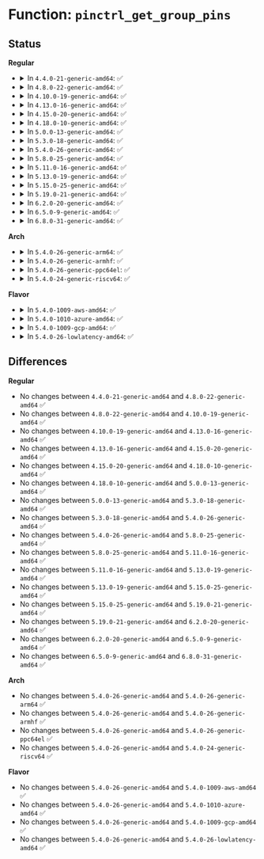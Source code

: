 # Function: <code>pinctrl_get_group_pins</code>

## Status
<b>Regular</b>
<ul>
<li>
<details>
<summary>In <code>4.4.0-21-generic-amd64</code>: ✅</summary>

```c
int pinctrl_get_group_pins(struct pinctrl_dev * pctldev, const char * pin_group, const unsigned int * * pins, unsigned int * num_pins)
```

```json
{
  "name": "pinctrl_get_group_pins",
  "collision_type": "Unique Global",
  "inline_type": "No",
  "funcs": [
    {
      "addr": 18446744071583166720,
      "name": "pinctrl_get_group_pins",
      "external": true,
      "loc": "drivers/pinctrl/core.c:467",
      "file": "drivers/pinctrl/core.c",
      "inline": "seen, unknown",
      "caller_inline": [],
      "caller_func": [
        "drivers/gpio/gpiolib.c:gpiochip_add_pingroup_range"
      ]
    }
  ],
  "symbols": [
    {
      "addr": 18446744071583166720,
      "name": "pinctrl_get_group_pins",
      "section": ".text",
      "bind": "STB_GLOBAL",
      "size": 80
    }
  ]
}
```
</details>
</li>
<li>
<details>
<summary>In <code>4.8.0-22-generic-amd64</code>: ✅</summary>

```c
int pinctrl_get_group_pins(struct pinctrl_dev * pctldev, const char * pin_group, const unsigned int * * pins, unsigned int * num_pins)
```

```json
{
  "name": "pinctrl_get_group_pins",
  "collision_type": "Unique Global",
  "inline_type": "No",
  "funcs": [
    {
      "addr": 18446744071583463600,
      "name": "pinctrl_get_group_pins",
      "external": true,
      "loc": "drivers/pinctrl/core.c:469",
      "file": "drivers/pinctrl/core.c",
      "inline": "seen, unknown",
      "caller_inline": [],
      "caller_func": [
        "drivers/gpio/gpiolib.c:gpiochip_add_pingroup_range"
      ]
    }
  ],
  "symbols": [
    {
      "addr": 18446744071583463600,
      "name": "pinctrl_get_group_pins",
      "section": ".text",
      "bind": "STB_GLOBAL",
      "size": 80
    }
  ]
}
```
</details>
</li>
<li>
<details>
<summary>In <code>4.10.0-19-generic-amd64</code>: ✅</summary>

```c
int pinctrl_get_group_pins(struct pinctrl_dev * pctldev, const char * pin_group, const unsigned int * * pins, unsigned int * num_pins)
```

```json
{
  "name": "pinctrl_get_group_pins",
  "collision_type": "Unique Global",
  "inline_type": "No",
  "funcs": [
    {
      "addr": 18446744071583591312,
      "name": "pinctrl_get_group_pins",
      "external": true,
      "loc": "drivers/pinctrl/core.c:469",
      "file": "drivers/pinctrl/core.c",
      "inline": "seen, unknown",
      "caller_inline": [],
      "caller_func": [
        "drivers/gpio/gpiolib.c:gpiochip_add_pingroup_range"
      ]
    }
  ],
  "symbols": [
    {
      "addr": 18446744071583591312,
      "name": "pinctrl_get_group_pins",
      "section": ".text",
      "bind": "STB_GLOBAL",
      "size": 80
    }
  ]
}
```
</details>
</li>
<li>
<details>
<summary>In <code>4.13.0-16-generic-amd64</code>: ✅</summary>

```c
int pinctrl_get_group_pins(struct pinctrl_dev * pctldev, const char * pin_group, const unsigned int * * pins, unsigned int * num_pins)
```

```json
{
  "name": "pinctrl_get_group_pins",
  "collision_type": "Unique Global",
  "inline_type": "No",
  "funcs": [
    {
      "addr": 18446744071583630432,
      "name": "pinctrl_get_group_pins",
      "external": true,
      "loc": "drivers/pinctrl/core.c:467",
      "file": "drivers/pinctrl/core.c",
      "inline": "seen, unknown",
      "caller_inline": [],
      "caller_func": [
        "drivers/gpio/gpiolib.c:gpiochip_add_pingroup_range"
      ]
    }
  ],
  "symbols": [
    {
      "addr": 18446744071583630432,
      "name": "pinctrl_get_group_pins",
      "section": ".text",
      "bind": "STB_GLOBAL",
      "size": 80
    }
  ]
}
```
</details>
</li>
<li>
<details>
<summary>In <code>4.15.0-20-generic-amd64</code>: ✅</summary>

```c
int pinctrl_get_group_pins(struct pinctrl_dev * pctldev, const char * pin_group, const unsigned int * * pins, unsigned int * num_pins)
```

```json
{
  "name": "pinctrl_get_group_pins",
  "collision_type": "Unique Global",
  "inline_type": "No",
  "funcs": [
    {
      "addr": 18446744071583876656,
      "name": "pinctrl_get_group_pins",
      "external": true,
      "loc": "drivers/pinctrl/core.c:467",
      "file": "drivers/pinctrl/core.c",
      "inline": "seen, unknown",
      "caller_inline": [],
      "caller_func": [
        "drivers/gpio/gpiolib.c:gpiochip_add_pingroup_range"
      ]
    }
  ],
  "symbols": [
    {
      "addr": 18446744071583876656,
      "name": "pinctrl_get_group_pins",
      "section": ".text",
      "bind": "STB_GLOBAL",
      "size": 85
    }
  ]
}
```
</details>
</li>
<li>
<details>
<summary>In <code>4.18.0-10-generic-amd64</code>: ✅</summary>

```c
int pinctrl_get_group_pins(struct pinctrl_dev * pctldev, const char * pin_group, const unsigned int * * pins, unsigned int * num_pins)
```

```json
{
  "name": "pinctrl_get_group_pins",
  "collision_type": "Unique Global",
  "inline_type": "No",
  "funcs": [
    {
      "addr": 18446744071584077280,
      "name": "pinctrl_get_group_pins",
      "external": true,
      "loc": "drivers/pinctrl/core.c:467",
      "file": "drivers/pinctrl/core.c",
      "inline": "seen, unknown",
      "caller_inline": [],
      "caller_func": [
        "drivers/gpio/gpiolib.c:gpiochip_add_pingroup_range"
      ]
    }
  ],
  "symbols": [
    {
      "addr": 18446744071584077280,
      "name": "pinctrl_get_group_pins",
      "section": ".text",
      "bind": "STB_GLOBAL",
      "size": 85
    }
  ]
}
```
</details>
</li>
<li>
<details>
<summary>In <code>5.0.0-13-generic-amd64</code>: ✅</summary>

```c
int pinctrl_get_group_pins(struct pinctrl_dev * pctldev, const char * pin_group, const unsigned int * * pins, unsigned int * num_pins)
```

```json
{
  "name": "pinctrl_get_group_pins",
  "collision_type": "Unique Global",
  "inline_type": "No",
  "funcs": [
    {
      "addr": 18446744071584161872,
      "name": "pinctrl_get_group_pins",
      "external": true,
      "loc": "drivers/pinctrl/core.c:466",
      "file": "drivers/pinctrl/core.c",
      "inline": "seen, unknown",
      "caller_inline": [],
      "caller_func": [
        "drivers/gpio/gpiolib.c:gpiochip_add_pingroup_range"
      ]
    }
  ],
  "symbols": [
    {
      "addr": 18446744071584161872,
      "name": "pinctrl_get_group_pins",
      "section": ".text",
      "bind": "STB_GLOBAL",
      "size": 85
    }
  ]
}
```
</details>
</li>
<li>
<details>
<summary>In <code>5.3.0-18-generic-amd64</code>: ✅</summary>

```c
int pinctrl_get_group_pins(struct pinctrl_dev * pctldev, const char * pin_group, const unsigned int * * pins, unsigned int * num_pins)
```

```json
{
  "name": "pinctrl_get_group_pins",
  "collision_type": "Unique Global",
  "inline_type": "No",
  "funcs": [
    {
      "addr": 18446744071584351680,
      "name": "pinctrl_get_group_pins",
      "external": true,
      "loc": "drivers/pinctrl/core.c:442",
      "file": "drivers/pinctrl/core.c",
      "inline": "seen, unknown",
      "caller_inline": [],
      "caller_func": [
        "drivers/gpio/gpiolib.c:gpiochip_add_pingroup_range"
      ]
    }
  ],
  "symbols": [
    {
      "addr": 18446744071584351680,
      "name": "pinctrl_get_group_pins",
      "section": ".text",
      "bind": "STB_GLOBAL",
      "size": 85
    }
  ]
}
```
</details>
</li>
<li>
<details>
<summary>In <code>5.4.0-26-generic-amd64</code>: ✅</summary>

```c
int pinctrl_get_group_pins(struct pinctrl_dev * pctldev, const char * pin_group, const unsigned int * * pins, unsigned int * num_pins)
```

```json
{
  "name": "pinctrl_get_group_pins",
  "collision_type": "Unique Global",
  "inline_type": "No",
  "funcs": [
    {
      "addr": 18446744071584486544,
      "name": "pinctrl_get_group_pins",
      "external": true,
      "loc": "drivers/pinctrl/core.c:442",
      "file": "drivers/pinctrl/core.c",
      "inline": "seen, unknown",
      "caller_inline": [],
      "caller_func": [
        "drivers/gpio/gpiolib.c:gpiochip_add_pingroup_range"
      ]
    }
  ],
  "symbols": [
    {
      "addr": 18446744071584486544,
      "name": "pinctrl_get_group_pins",
      "section": ".text",
      "bind": "STB_GLOBAL",
      "size": 85
    }
  ]
}
```
</details>
</li>
<li>
<details>
<summary>In <code>5.8.0-25-generic-amd64</code>: ✅</summary>

```c
int pinctrl_get_group_pins(struct pinctrl_dev * pctldev, const char * pin_group, const unsigned int * * pins, unsigned int * num_pins)
```

```json
{
  "name": "pinctrl_get_group_pins",
  "collision_type": "Unique Global",
  "inline_type": "No",
  "funcs": [
    {
      "addr": 18446744071585151824,
      "name": "pinctrl_get_group_pins",
      "external": true,
      "loc": "drivers/pinctrl/core.c:443",
      "file": "drivers/pinctrl/core.c",
      "inline": "seen, unknown",
      "caller_inline": [],
      "caller_func": [
        "drivers/gpio/gpiolib.c:gpiochip_add_pingroup_range"
      ]
    }
  ],
  "symbols": [
    {
      "addr": 18446744071585151824,
      "name": "pinctrl_get_group_pins",
      "section": ".text",
      "bind": "STB_GLOBAL",
      "size": 85
    }
  ]
}
```
</details>
</li>
<li>
<details>
<summary>In <code>5.11.0-16-generic-amd64</code>: ✅</summary>

```c
int pinctrl_get_group_pins(struct pinctrl_dev * pctldev, const char * pin_group, const unsigned int * * pins, unsigned int * num_pins)
```

```json
{
  "name": "pinctrl_get_group_pins",
  "collision_type": "Unique Global",
  "inline_type": "No",
  "funcs": [
    {
      "addr": 18446744071585303136,
      "name": "pinctrl_get_group_pins",
      "external": true,
      "loc": "drivers/pinctrl/core.c:444",
      "file": "drivers/pinctrl/core.c",
      "inline": "seen, unknown",
      "caller_inline": [],
      "caller_func": [
        "drivers/gpio/gpiolib.c:gpiochip_add_pingroup_range"
      ]
    }
  ],
  "symbols": [
    {
      "addr": 18446744071585303136,
      "name": "pinctrl_get_group_pins",
      "section": ".text",
      "bind": "STB_GLOBAL",
      "size": 85
    }
  ]
}
```
</details>
</li>
<li>
<details>
<summary>In <code>5.13.0-19-generic-amd64</code>: ✅</summary>

```c
int pinctrl_get_group_pins(struct pinctrl_dev * pctldev, const char * pin_group, const unsigned int * * pins, unsigned int * num_pins)
```

```json
{
  "name": "pinctrl_get_group_pins",
  "collision_type": "Unique Global",
  "inline_type": "No",
  "funcs": [
    {
      "addr": 18446744071585187136,
      "name": "pinctrl_get_group_pins",
      "external": true,
      "loc": "drivers/pinctrl/core.c:444",
      "file": "drivers/pinctrl/core.c",
      "inline": "seen, unknown",
      "caller_inline": [],
      "caller_func": [
        "drivers/gpio/gpiolib.c:gpiochip_add_pingroup_range"
      ]
    }
  ],
  "symbols": [
    {
      "addr": 18446744071585187136,
      "name": "pinctrl_get_group_pins",
      "section": ".text",
      "bind": "STB_GLOBAL",
      "size": 85
    }
  ]
}
```
</details>
</li>
<li>
<details>
<summary>In <code>5.15.0-25-generic-amd64</code>: ✅</summary>

```c
int pinctrl_get_group_pins(struct pinctrl_dev * pctldev, const char * pin_group, const unsigned int * * pins, unsigned int * num_pins)
```

```json
{
  "name": "pinctrl_get_group_pins",
  "collision_type": "Unique Global",
  "inline_type": "No",
  "funcs": [
    {
      "addr": 18446744071585641024,
      "name": "pinctrl_get_group_pins",
      "external": true,
      "loc": "drivers/pinctrl/core.c:444",
      "file": "drivers/pinctrl/core.c",
      "inline": "seen, unknown",
      "caller_inline": [],
      "caller_func": [
        "drivers/gpio/gpiolib.c:gpiochip_add_pingroup_range"
      ]
    }
  ],
  "symbols": [
    {
      "addr": 18446744071585641024,
      "name": "pinctrl_get_group_pins",
      "section": ".text",
      "bind": "STB_GLOBAL",
      "size": 85
    }
  ]
}
```
</details>
</li>
<li>
<details>
<summary>In <code>5.19.0-21-generic-amd64</code>: ✅</summary>

```c
int pinctrl_get_group_pins(struct pinctrl_dev * pctldev, const char * pin_group, const unsigned int * * pins, unsigned int * num_pins)
```

```json
{
  "name": "pinctrl_get_group_pins",
  "collision_type": "Unique Global",
  "inline_type": "No",
  "funcs": [
    {
      "addr": 18446744071586802064,
      "name": "pinctrl_get_group_pins",
      "external": true,
      "loc": "drivers/pinctrl/core.c:444",
      "file": "drivers/pinctrl/core.c",
      "inline": "seen, unknown",
      "caller_inline": [],
      "caller_func": [
        "drivers/gpio/gpiolib.c:gpiochip_add_pingroup_range"
      ]
    }
  ],
  "symbols": [
    {
      "addr": 18446744071586802064,
      "name": "pinctrl_get_group_pins",
      "section": ".text",
      "bind": "STB_GLOBAL",
      "size": 101
    }
  ]
}
```
</details>
</li>
<li>
<details>
<summary>In <code>6.2.0-20-generic-amd64</code>: ✅</summary>

```c
int pinctrl_get_group_pins(struct pinctrl_dev * pctldev, const char * pin_group, const unsigned int * * pins, unsigned int * num_pins)
```

```json
{
  "name": "pinctrl_get_group_pins",
  "collision_type": "Unique Global",
  "inline_type": "No",
  "funcs": [
    {
      "addr": 18446744071587938784,
      "name": "pinctrl_get_group_pins",
      "external": true,
      "loc": "drivers/pinctrl/core.c:445",
      "file": "drivers/pinctrl/core.c",
      "inline": "seen, unknown",
      "caller_inline": [],
      "caller_func": [
        "drivers/gpio/gpiolib.c:gpiochip_add_pingroup_range"
      ]
    }
  ],
  "symbols": [
    {
      "addr": 18446744071587938784,
      "name": "pinctrl_get_group_pins",
      "section": ".text",
      "bind": "STB_GLOBAL",
      "size": 101
    }
  ]
}
```
</details>
</li>
<li>
<details>
<summary>In <code>6.5.0-9-generic-amd64</code>: ✅</summary>

```c
int pinctrl_get_group_pins(struct pinctrl_dev * pctldev, const char * pin_group, const unsigned int * * pins, unsigned int * num_pins)
```

```json
{
  "name": "pinctrl_get_group_pins",
  "collision_type": "Unique Global",
  "inline_type": "No",
  "funcs": [
    {
      "addr": 18446744071588213024,
      "name": "pinctrl_get_group_pins",
      "external": true,
      "loc": "drivers/pinctrl/core.c:449",
      "file": "drivers/pinctrl/core.c",
      "inline": "seen, unknown",
      "caller_inline": [],
      "caller_func": [
        "drivers/gpio/gpiolib.c:gpiochip_add_pingroup_range"
      ]
    }
  ],
  "symbols": [
    {
      "addr": 18446744071588213024,
      "name": "pinctrl_get_group_pins",
      "section": ".text",
      "bind": "STB_GLOBAL",
      "size": 101
    }
  ]
}
```
</details>
</li>
<li>
<details>
<summary>In <code>6.8.0-31-generic-amd64</code>: ✅</summary>

```c
int pinctrl_get_group_pins(struct pinctrl_dev * pctldev, const char * pin_group, const unsigned int * * pins, unsigned int * num_pins)
```

```json
{
  "name": "pinctrl_get_group_pins",
  "collision_type": "Unique Global",
  "inline_type": "No",
  "funcs": [
    {
      "addr": 18446744071588505824,
      "name": "pinctrl_get_group_pins",
      "external": true,
      "loc": "drivers/pinctrl/core.c:459",
      "file": "drivers/pinctrl/core.c",
      "inline": "seen, unknown",
      "caller_inline": [],
      "caller_func": [
        "drivers/gpio/gpiolib.c:gpiochip_add_pingroup_range"
      ]
    }
  ],
  "symbols": [
    {
      "addr": 18446744071588505824,
      "name": "pinctrl_get_group_pins",
      "section": ".text",
      "bind": "STB_GLOBAL",
      "size": 101
    }
  ]
}
```
</details>
</li>
</ul>
<b>Arch</b>
<ul>
<li>
<details>
<summary>In <code>5.4.0-26-generic-arm64</code>: ✅</summary>

```c
int pinctrl_get_group_pins(struct pinctrl_dev * pctldev, const char * pin_group, const unsigned int * * pins, unsigned int * num_pins)
```

```json
{
  "name": "pinctrl_get_group_pins",
  "collision_type": "Unique Global",
  "inline_type": "No",
  "funcs": [
    {
      "addr": 18446603336496505176,
      "name": "pinctrl_get_group_pins",
      "external": true,
      "loc": "drivers/pinctrl/core.c:442",
      "file": "drivers/pinctrl/core.c",
      "inline": "seen, unknown",
      "caller_inline": [],
      "caller_func": [
        "drivers/gpio/gpiolib.c:gpiochip_add_pingroup_range"
      ]
    }
  ],
  "symbols": [
    {
      "addr": 18446603336496505176,
      "name": "pinctrl_get_group_pins",
      "section": ".text",
      "bind": "STB_GLOBAL",
      "size": 128
    }
  ]
}
```
</details>
</li>
<li>
<details>
<summary>In <code>5.4.0-26-generic-armhf</code>: ✅</summary>

```c
int pinctrl_get_group_pins(struct pinctrl_dev * pctldev, const char * pin_group, const unsigned int * * pins, unsigned int * num_pins)
```

```json
{
  "name": "pinctrl_get_group_pins",
  "collision_type": "Unique Global",
  "inline_type": "No",
  "funcs": [
    {
      "addr": 3229811028,
      "name": "pinctrl_get_group_pins",
      "external": true,
      "loc": "drivers/pinctrl/core.c:442",
      "file": "drivers/pinctrl/core.c",
      "inline": "seen, unknown",
      "caller_inline": [],
      "caller_func": [
        "drivers/gpio/gpiolib.c:gpiochip_add_pingroup_range"
      ]
    }
  ],
  "symbols": [
    {
      "addr": 3229811028,
      "name": "pinctrl_get_group_pins",
      "section": ".text",
      "bind": "STB_GLOBAL",
      "size": 100
    }
  ]
}
```
</details>
</li>
<li>
<details>
<summary>In <code>5.4.0-26-generic-ppc64el</code>: ✅</summary>

```c
int pinctrl_get_group_pins(struct pinctrl_dev * pctldev, const char * pin_group, const unsigned int * * pins, unsigned int * num_pins)
```

```json
{
  "name": "pinctrl_get_group_pins",
  "collision_type": "Unique Global",
  "inline_type": "No",
  "funcs": [
    {
      "addr": 13835058055290718592,
      "name": "pinctrl_get_group_pins",
      "external": true,
      "loc": "drivers/pinctrl/core.c:442",
      "file": "drivers/pinctrl/core.c",
      "inline": "seen, unknown",
      "caller_inline": [],
      "caller_func": [
        "drivers/gpio/gpiolib.c:gpiochip_add_pingroup_range"
      ]
    }
  ],
  "symbols": [
    {
      "addr": 13835058055290718592,
      "name": "pinctrl_get_group_pins",
      "section": ".text",
      "bind": "STB_GLOBAL",
      "size": 164
    }
  ]
}
```
</details>
</li>
<li>
<details>
<summary>In <code>5.4.0-24-generic-riscv64</code>: ✅</summary>

```c
int pinctrl_get_group_pins(struct pinctrl_dev * pctldev, const char * pin_group, const unsigned int * * pins, unsigned int * num_pins)
```

```json
{
  "name": "pinctrl_get_group_pins",
  "collision_type": "Unique Global",
  "inline_type": "No",
  "funcs": [
    {
      "addr": 18446743936275423694,
      "name": "pinctrl_get_group_pins",
      "external": true,
      "loc": "drivers/pinctrl/core.c:442",
      "file": "drivers/pinctrl/core.c",
      "inline": "seen, unknown",
      "caller_inline": [],
      "caller_func": [
        "drivers/gpio/gpiolib.c:gpiochip_add_pingroup_range"
      ]
    }
  ],
  "symbols": [
    {
      "addr": 18446743936275423694,
      "name": "pinctrl_get_group_pins",
      "section": ".text",
      "bind": "STB_GLOBAL",
      "size": 102
    }
  ]
}
```
</details>
</li>
</ul>
<b>Flavor</b>
<ul>
<li>
<details>
<summary>In <code>5.4.0-1009-aws-amd64</code>: ✅</summary>

```c
int pinctrl_get_group_pins(struct pinctrl_dev * pctldev, const char * pin_group, const unsigned int * * pins, unsigned int * num_pins)
```

```json
{
  "name": "pinctrl_get_group_pins",
  "collision_type": "Unique Global",
  "inline_type": "No",
  "funcs": [
    {
      "addr": 18446744071584455296,
      "name": "pinctrl_get_group_pins",
      "external": true,
      "loc": "drivers/pinctrl/core.c:442",
      "file": "drivers/pinctrl/core.c",
      "inline": "seen, unknown",
      "caller_inline": [],
      "caller_func": [
        "drivers/gpio/gpiolib.c:gpiochip_add_pingroup_range"
      ]
    }
  ],
  "symbols": [
    {
      "addr": 18446744071584455296,
      "name": "pinctrl_get_group_pins",
      "section": ".text",
      "bind": "STB_GLOBAL",
      "size": 85
    }
  ]
}
```
</details>
</li>
<li>
<details>
<summary>In <code>5.4.0-1010-azure-amd64</code>: ✅</summary>

```c
int pinctrl_get_group_pins(struct pinctrl_dev * pctldev, const char * pin_group, const unsigned int * * pins, unsigned int * num_pins)
```

```json
{
  "name": "pinctrl_get_group_pins",
  "collision_type": "Unique Global",
  "inline_type": "No",
  "funcs": [
    {
      "addr": 18446744071584390976,
      "name": "pinctrl_get_group_pins",
      "external": true,
      "loc": "drivers/pinctrl/core.c:442",
      "file": "drivers/pinctrl/core.c",
      "inline": "seen, unknown",
      "caller_inline": [],
      "caller_func": [
        "drivers/gpio/gpiolib.c:gpiochip_add_pingroup_range"
      ]
    }
  ],
  "symbols": [
    {
      "addr": 18446744071584390976,
      "name": "pinctrl_get_group_pins",
      "section": ".text",
      "bind": "STB_GLOBAL",
      "size": 85
    }
  ]
}
```
</details>
</li>
<li>
<details>
<summary>In <code>5.4.0-1009-gcp-amd64</code>: ✅</summary>

```c
int pinctrl_get_group_pins(struct pinctrl_dev * pctldev, const char * pin_group, const unsigned int * * pins, unsigned int * num_pins)
```

```json
{
  "name": "pinctrl_get_group_pins",
  "collision_type": "Unique Global",
  "inline_type": "No",
  "funcs": [
    {
      "addr": 18446744071584438208,
      "name": "pinctrl_get_group_pins",
      "external": true,
      "loc": "drivers/pinctrl/core.c:442",
      "file": "drivers/pinctrl/core.c",
      "inline": "seen, unknown",
      "caller_inline": [],
      "caller_func": [
        "drivers/gpio/gpiolib.c:gpiochip_add_pingroup_range"
      ]
    }
  ],
  "symbols": [
    {
      "addr": 18446744071584438208,
      "name": "pinctrl_get_group_pins",
      "section": ".text",
      "bind": "STB_GLOBAL",
      "size": 85
    }
  ]
}
```
</details>
</li>
<li>
<details>
<summary>In <code>5.4.0-26-lowlatency-amd64</code>: ✅</summary>

```c
int pinctrl_get_group_pins(struct pinctrl_dev * pctldev, const char * pin_group, const unsigned int * * pins, unsigned int * num_pins)
```

```json
{
  "name": "pinctrl_get_group_pins",
  "collision_type": "Unique Global",
  "inline_type": "No",
  "funcs": [
    {
      "addr": 18446744071584544336,
      "name": "pinctrl_get_group_pins",
      "external": true,
      "loc": "drivers/pinctrl/core.c:442",
      "file": "drivers/pinctrl/core.c",
      "inline": "seen, unknown",
      "caller_inline": [],
      "caller_func": [
        "drivers/gpio/gpiolib.c:gpiochip_add_pingroup_range"
      ]
    }
  ],
  "symbols": [
    {
      "addr": 18446744071584544336,
      "name": "pinctrl_get_group_pins",
      "section": ".text",
      "bind": "STB_GLOBAL",
      "size": 85
    }
  ]
}
```
</details>
</li>
</ul>

## Differences
<b>Regular</b>
<ul>
<li>
No changes between <code>4.4.0-21-generic-amd64</code> and <code>4.8.0-22-generic-amd64</code> ✅
</li>
<li>
No changes between <code>4.8.0-22-generic-amd64</code> and <code>4.10.0-19-generic-amd64</code> ✅
</li>
<li>
No changes between <code>4.10.0-19-generic-amd64</code> and <code>4.13.0-16-generic-amd64</code> ✅
</li>
<li>
No changes between <code>4.13.0-16-generic-amd64</code> and <code>4.15.0-20-generic-amd64</code> ✅
</li>
<li>
No changes between <code>4.15.0-20-generic-amd64</code> and <code>4.18.0-10-generic-amd64</code> ✅
</li>
<li>
No changes between <code>4.18.0-10-generic-amd64</code> and <code>5.0.0-13-generic-amd64</code> ✅
</li>
<li>
No changes between <code>5.0.0-13-generic-amd64</code> and <code>5.3.0-18-generic-amd64</code> ✅
</li>
<li>
No changes between <code>5.3.0-18-generic-amd64</code> and <code>5.4.0-26-generic-amd64</code> ✅
</li>
<li>
No changes between <code>5.4.0-26-generic-amd64</code> and <code>5.8.0-25-generic-amd64</code> ✅
</li>
<li>
No changes between <code>5.8.0-25-generic-amd64</code> and <code>5.11.0-16-generic-amd64</code> ✅
</li>
<li>
No changes between <code>5.11.0-16-generic-amd64</code> and <code>5.13.0-19-generic-amd64</code> ✅
</li>
<li>
No changes between <code>5.13.0-19-generic-amd64</code> and <code>5.15.0-25-generic-amd64</code> ✅
</li>
<li>
No changes between <code>5.15.0-25-generic-amd64</code> and <code>5.19.0-21-generic-amd64</code> ✅
</li>
<li>
No changes between <code>5.19.0-21-generic-amd64</code> and <code>6.2.0-20-generic-amd64</code> ✅
</li>
<li>
No changes between <code>6.2.0-20-generic-amd64</code> and <code>6.5.0-9-generic-amd64</code> ✅
</li>
<li>
No changes between <code>6.5.0-9-generic-amd64</code> and <code>6.8.0-31-generic-amd64</code> ✅
</li>
</ul>
<b>Arch</b>
<ul>
<li>
No changes between <code>5.4.0-26-generic-amd64</code> and <code>5.4.0-26-generic-arm64</code> ✅
</li>
<li>
No changes between <code>5.4.0-26-generic-amd64</code> and <code>5.4.0-26-generic-armhf</code> ✅
</li>
<li>
No changes between <code>5.4.0-26-generic-amd64</code> and <code>5.4.0-26-generic-ppc64el</code> ✅
</li>
<li>
No changes between <code>5.4.0-26-generic-amd64</code> and <code>5.4.0-24-generic-riscv64</code> ✅
</li>
</ul>
<b>Flavor</b>
<ul>
<li>
No changes between <code>5.4.0-26-generic-amd64</code> and <code>5.4.0-1009-aws-amd64</code> ✅
</li>
<li>
No changes between <code>5.4.0-26-generic-amd64</code> and <code>5.4.0-1010-azure-amd64</code> ✅
</li>
<li>
No changes between <code>5.4.0-26-generic-amd64</code> and <code>5.4.0-1009-gcp-amd64</code> ✅
</li>
<li>
No changes between <code>5.4.0-26-generic-amd64</code> and <code>5.4.0-26-lowlatency-amd64</code> ✅
</li>
</ul>
